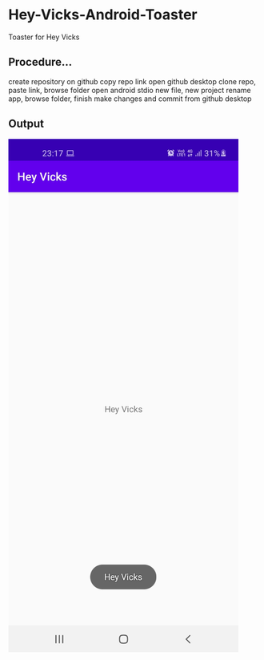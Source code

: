 # Hey-Vicks-Android-Toaster
Toaster for Hey Vicks

## Procedure...

create repository on github
copy repo link
open github desktop
clone repo, paste link, browse folder
open android stdio
new file, new project
rename app, browse folder, finish
make changes and commit from github desktop


## Output

![ss](https://github.com/imvickykumar999/Hey-Vicks-Android-Toaster/blob/main/Screenshots/WhatsApp%20Image%202021-04-12%20at%2023.21.46.jpeg?raw=true)
